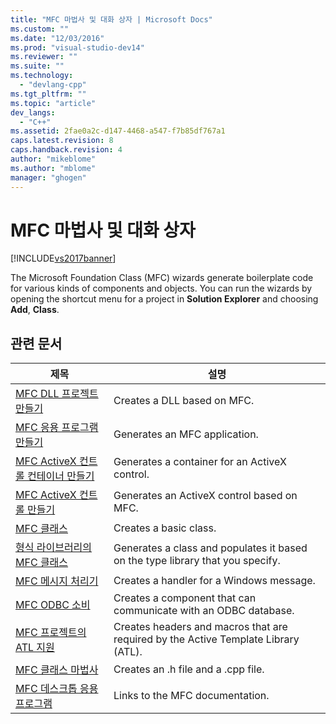 ```yaml
---
title: "MFC 마법사 및 대화 상자 | Microsoft Docs"
ms.custom: ""
ms.date: "12/03/2016"
ms.prod: "visual-studio-dev14"
ms.reviewer: ""
ms.suite: ""
ms.technology: 
  - "devlang-cpp"
ms.tgt_pltfrm: ""
ms.topic: "article"
dev_langs: 
  - "C++"
ms.assetid: 2fae0a2c-d147-4468-a547-f7b85df767a1
caps.latest.revision: 8
caps.handback.revision: 4
author: "mikeblome"
ms.author: "mblome"
manager: "ghogen"
---
```

# MFC 마법사 및 대화 상자
[!INCLUDE[vs2017banner](../../assembler/inline/includes/vs2017banner.md)]

The Microsoft Foundation Class \(MFC\) wizards generate boilerplate code for various kinds of components and objects.  You can run the wizards by opening the shortcut menu for a project in **Solution Explorer** and choosing **Add**, **Class**.  
  
## 관련 문서  
  
|제목|설명|  
|--------|--------|  
|[MFC DLL 프로젝트 만들기](../../mfc/reference/creating-an-mfc-dll-project.md)|Creates a DLL based on MFC.|  
|[MFC 응용 프로그램 만들기](../../mfc/reference/creating-an-mfc-application.md)|Generates an MFC application.|  
|[MFC ActiveX 컨트롤 컨테이너 만들기](../../mfc/reference/creating-an-mfc-activex-control-container.md)|Generates a container for an ActiveX control.|  
|[MFC ActiveX 컨트롤 만들기](../../mfc/reference/creating-an-mfc-activex-control.md)|Generates an ActiveX control based on MFC.|  
|[MFC 클래스](../../mfc/reference/adding-an-mfc-class.md)|Creates a basic class.|  
|[형식 라이브러리의 MFC 클래스](../../mfc/reference/adding-an-mfc-class-from-a-type-library.md)|Generates a class and populates it based on the type library that you specify.|  
|[MFC 메시지 처리기](../../mfc/reference/adding-an-mfc-message-handler.md)|Creates a handler for a Windows message.|  
|[MFC ODBC 소비](../../mfc/reference/adding-an-mfc-odbc-consumer.md)|Creates a component that can communicate with an ODBC database.|  
|[MFC 프로젝트의 ATL 지원](../../mfc/reference/adding-atl-support-to-your-mfc-project.md)|Creates headers and macros that are required by the Active Template Library \(ATL\).|  
|[MFC 클래스 마법사](../../mfc/reference/mfc-class-wizard.md)|Creates an .h file and a .cpp file.|  
|[MFC 데스크톱 응용 프로그램](../../mfc/mfc-desktop-applications.md)|Links to the MFC documentation.|